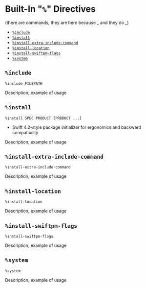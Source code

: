 # Built-In "`%`" Directives

(there are commands, they are here because _ and they do _)

- [`%include`](#include)
- [`%install`](#install)
- [`%install-extra-include-command`](#install-extra-include-command)
- [`%install-location`](#install-location)
- [`%install-swiftpm-flags`](#install-swiftpm-flags)
- [`%system`](#system)

## `%include`
```
%include FILEPATH
```

Description, example of usage

## `%install`
```
%install SPEC PRODUCT [PRODUCT ...]
```

- Swift 4.2-style package initializer for ergonomics and backward compatibility

Description, example of usage

## `%install-extra-include-command`
```
%install-extra-include-command
```

Description, example of usage

## `%install-location`
```
%install-location
```

Description, example of usage

## `%install-swiftpm-flags`
```
%install-swiftpm-flags
```

Description, example of usage

## `%system`
```
%system
```

Description, example of usage
